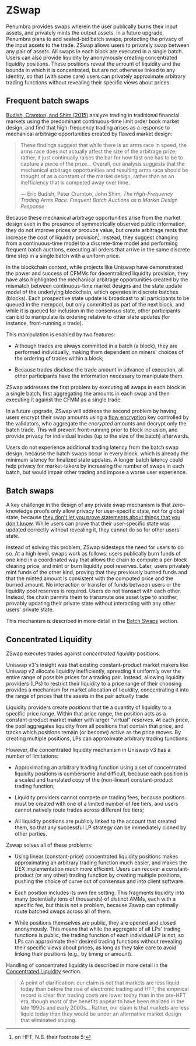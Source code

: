 # ZSwap

Penumbra provides swaps wherein the user publically burns their input assets,
and privately mints the output assets. In a future upgrade, Penumbra plans to add
sealed-bid batch swaps, protecting the privacy of the input assets to the trade.
ZSwap allows users to privately swap between any pair of assets. All swaps in
each block are executed in a single batch. Users can also provide liquidity by
anonymously creating concentrated liquidity positions.  These positions reveal
the amount of liquidity and the bounds in which it is concentrated, but are not
otherwise linked to any identity, so that (with some care) users can privately
approximate arbitrary trading functions without revealing their specific views
about prices.

## Frequent batch swaps

[Budish, Cramton, and Shim (2015)][budish-cramton-shim] analyze trading in
traditional financial markets using the predominant continuous-time limit order
book market design, and find that high-frequency trading arises as a response to
mechanical arbitrage opportunities created by flawed market design:

> These findings suggest that while there is an arms race in speed, the arms
> race does not actually affect the size of the arbitrage prize; rather, it just
> continually raises the bar for how fast one has to be to capture a piece of the
> prize... Overall, our analysis suggests that the mechanical arbitrage
> opportunities and resulting arms race should be thought of as a constant of the
> market design, rather than as an inefficiency that is competed away over time.
>
> — Eric Budish, Peter Cramton, John Shim, _The High-Frequency Trading Arms
> Race: Frequent Batch Auctions as a Market Design Response_

Because these mechanical arbitrage opportunities arise from the market design
even in the presence of symmetrically observed public information, they do not
improve prices or produce value, but create arbitrage rents that increase the
cost of liquidity provision[^1].  Instead, they suggest changing from a
continuous-time model to a discrete-time model and performing frequent batch
auctions, executing all orders that arrive in the same discrete time step in a
single batch with a uniform price.

In the blockchain context, while projects like Uniswap have demonstrated the
power and success of CFMMs for decentralized liquidity provision, they have also
highlighted the mechanical arbitrage opportunities created by the mismatch
between continuous-time market designs and the state update model of the
underlying blockchain, which operates in discrete batches (blocks).  Each
prospective state update is broadcast to all participants to be queued in the
mempool, but only committed as part of the next block, and while it is queued
for inclusion in the consensus state, other participants can bid to manipulate
its ordering relative to other state updates (for instance, front-running a
trade).

This manipulation is enabled by two features:

- Although trades are always committed in a batch (a block), they are performed
individually, making them dependent on miners' choices of the ordering of trades
within a block;

- Because trades disclose the trade amount in advance of execution, all other
participants have the information necessary to manipulate them.

ZSwap addresses the first problem by executing all swaps in each block in a
single batch, first aggregating the amounts in each swap and then executing it
against the CFMM as a single trade.

In a future upgrade, ZSwap will address the second problem by having users encrypt
their swap amounts using a [flow encryption][flow_enc] key controlled by the
validators, who aggregate the *encrypted* amounts and decrypt only the batch
trade.  This will prevent front-running prior to block inclusion, and provide
privacy for individual trades (up to the size of the batch) afterwards.

Users do not experience additional trading latency from the batch swap
design, because the batch swaps occur in every block, which is already the
minimum latency for finalized state updates.  A longer batch latency could help
privacy for market-takers by increasing the number of swaps in each batch, but
would impair other trading and impose a worse user experience.

## Batch swaps

A key challenge in the design of any private swap mechanism is that
zero-knowledge proofs only allow privacy for user-specific state, not for global
state, because [they don't let you prove statements about things that you don't
know][bwh].  While users can prove that their user-specific state was updated
correctly without revealing it, they cannot do so for other users' state.

Instead of solving this problem, ZSwap sidesteps the need for users to do so.
At a high level, swaps work as follows: users publically burn funds of one kind
in a coordinated way that allows the chain to compute a per-block clearing
price, and mint or burn liquidity pool reserves.  Later, users privately mint
funds of the other kind, proving that they previously burned funds and that the
minted amount is consistent with the computed price and the burned amount.  No
interaction or transfer of funds between users or the liquidity pool reserves is
required.  Users do not transact with each other.  Instead, the chain permits
them to transmute one asset type to another, provably updating their private
state without interacting with any other users' private state.

This mechanism is described in more detail in the [Batch
Swaps](./dex/swap.md) section.

## Concentrated Liquidity

ZSwap executes trades against *concentrated liquidity* positions.

Uniswap v3's insight was that existing constant-product market makers like
Uniswap v2 allocate liquidity inefficiently, spreading it uniformly over the
entire range of possible prices for a trading pair.  Instead, allowing liquidity
providers (LPs) to restrict their liquidity to a price range of their choosing
provides a mechanism for market allocation of liquidity, concentrating it into
the range of prices that the assets in the pair actually trade.

Liquidity providers create *positions* that tie a quantity of liquidity to a
specific price range.  Within that price range, the position acts as a
constant-product market maker with larger "virtual" reserves.  At each price,
the pool aggregates liquidity from all positions that contain that price, and
tracks which positions remain (or become) active as the price moves.  By
creating multiple positions, LPs can approximate arbitrary trading functions.

However, the concentrated liquidity mechanism in Uniswap v3 has a number of
limitations:

- Approximating an arbitrary trading function using a set of concentrated
liquidity positions is cumbersome and difficult, because each position is a
scaled and translated copy of the (non-linear) constant-product trading function;

- Liquidity providers cannot compete on trading fees, because positions must be
created with one of a limited number of fee tiers, and users cannot natively
route trades across different fee tiers;

- All liquidity positions are publicly linked to the account that created them,
so that any successful LP strategy can be immediately cloned by other parties.

Zswap solves all of these problems:

- Using linear (constant-price) concentrated liquidity positions makes
approximating an arbitrary trading function much easier, and makes the DEX
implementation much more efficient. Users can recover a constant-product (or any
other) trading function by creating multiple positions, pushing the choice of
curve out of consensus and into client software.

- Each position includes its own fee setting.  This fragments liquidity into
many (potentially tens of thousands) of distinct AMMs, each with a specific fee,
but this is not a problem, because Zswap can optimally route batched swaps
across all of them.

- While positions themselves are public, they are opened and closed anonymously.
This means that while the aggregate of all LPs' trading functions is public, the
trading function of each individual LP is not, so LPs can approximate their
desired trading functions without revealing their specific views about prices,
as long as they take care to avoid linking their positions (e.g., by timing or
amount).

Handling of concentrated liquidity is described in more detail in the
[Concentrated Liquidity](./dex/concentrated_liquidity.md) section.


[bwh]: https://ethresear.ch/t/why-you-cant-build-a-private-uniswap-with-zkps/7754
[flow_enc]: ./crypto/flow.md
[budish-cramton-shim]: https://faculty.chicagobooth.edu/eric.budish/research/HFT-FrequentBatchAuctions.pdf
[staking-lending-competition]: https://arxiv.org/abs/2001.00919

[^1]: on HFT, N.B. their footnote 5:
> A point of clarification: our claim is *not* that markets are less liquid today than before the rise of electronic trading and HFT; the empirical record is clear that trading costs are lower today than in the pre-HFT era, though most of the benefits appear to have been realized in the late 1990s and early 2000s... Rather, our claim is that markets are less liquid today than they would be under an alternative market design that eliminated sniping.
